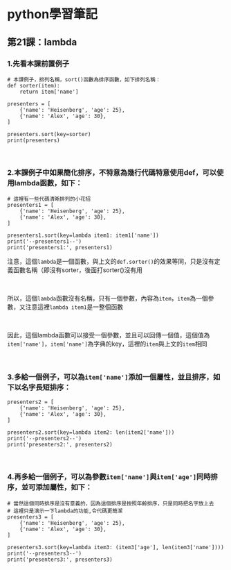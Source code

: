 # python學習筆記

## 第21課：lambda

### 1.先看本課前置例子

```
# 本課例子，排列名稱，sort()函數為排序函數，如下排列名稱：
def sorter(item):
    return item['name']

presenters = [
    {'name': 'Heisenberg', 'age': 25},
    {'name': 'Alex', 'age': 30},
]

presenters.sort(key=sorter)
print(presenters)
```

&nbsp;

### 2.本課例子中如果簡化排序，不特意為幾行代碼特意使用def，可以使用lambda函數，如下：

```
# 這裡有一些代碼清晰排列的小花招
presenters1 = [
    {'name': 'Heisenberg', 'age': 25},
    {'name': 'Alex', 'age': 30},
]

presenters1.sort(key=lambda item1: item1['name'])
print('--presenters1--')
print('presenters1:', presenters1)
```

注意，這個`lambda`是一個函數，與上文的`def.sorter()`的效果等同，只是沒有定義函數名稱（即沒有sorter，後面打sorter()沒有用

<br>

所以，這個`lambda`函數沒有名稱，只有一個參數，內容為`item`，`item`為一個參數，又注意這裡`lambda item1`是一整個函數

<br>

因此，這個lambda函數可以接受一個參數，並且可以回傳一個值，這個值為`item['name']`，`item['name']`為字典的key，這裡的`item`與上文的`item`相同

&nbsp;

### 3.多給一個例子，可以為`item['name']`添加一個屬性，並且排序，如下以名字長短排序：

```
presenters2 = [
    {'name': 'Heisenberg', 'age': 25},
    {'name': 'Alex', 'age': 30},
]

presenters2.sort(key=lambda item2: len(item2['name']))
print('--presenters2--')
print('presenters2:', presenters2)
```

&nbsp;

### 4.再多給一個例子，可以為參數`item['name']`與`item['age']`同時排序，並可添加屬性，如下：

```
# 當然這個同時排序是沒有意義的，因為這個排序是按照年齡排序，只是同時把名字放上去
# 這裡只是演示一下lambda的功能,令代碼更簡潔
presenters3 = [
    {'name': 'Heisenberg', 'age': 25},
    {'name': 'Alex', 'age': 30},
]

presenters3.sort(key=lambda item3: (item3['age'], len(item3['name'])))
print('--presenters3--')
print('presenters3:', presenters3)
```
